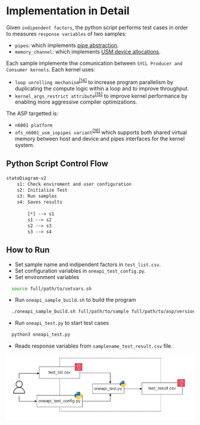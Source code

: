 # Implementation in Detail
Given `indipendent factors`, the python script performs test cases in order to measures `response variables` of two samples:
* `pipes`: which implements [pipe abstraction](../doc/intel_oneAPI.md#ch_pipes).
* `memory_channel`: which implements [USM device allocations](../doc/intel_oneAPI.md#ch_usm).

Each sample implemente thw comunication between `SYCL Producer and Consumer kernels`. Each kernel uses:
* `loop unrolling mechanism`<sup>[[14]](../doc/references.md#ref_lunroll_sample)</sup> to increase program parallelism by duplicating the compute logic within a loop and to improve throughput.
* `kernel_args_restrict attribute`<sup>[[15]](../doc/references.md#ref_karg_sample)</sup> to improve kernel performance by enabling more aggressive compiler optimizations.


The ASP targetted is:
* `n6001 platform`
* `ofs_n6001_usm_iopipes variant`<sup>[[16]](doc/references.md#ref_asp)</sup> which supports both shared virtual memory between host and device and pipes interfaces for the kernel system.

## Python Script Control Flow <a name="ch_flow_control"></a>
```mermaid
stateDiagram-v2
    s1: Check enviroment and user configuration
    s2: Initialize Test
    s3: Run samples
    s4: Saves results
        
        [*] --> s1
        s1 --> s2
        s2 --> s3
        s3 --> s4
```


## How to Run <a name="ch_run"></a>
* Set sample name and indipendent factors in `test_list.csv`.
* Set configuration variables in `oneapi_test_config.py`. 
* Set environment variables
```bash
  source full/path/to/setvars.sh 
```
* Run `oneapi_sample_build.sh` to build the program
```bash
  ./oneapi_sample_build.sh full/path/to/sample full/path/to/asp/version asp_variant
```
* Run `oneapi_test.py` to start test cases
```bash
  python3 oneapi_test.py
```
* Reads response variables from `samplename_test_result.csv` file.

<p align="center">
  <img src="../doc/img/test_flow.png" width="600">
</p>